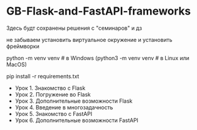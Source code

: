 # GB-Flask-and-FastAPI-frameworks

Здесь будт сохранены решения с "семинаров" и дз

не забываем установить виртуальное окружение и установить фреймворки

python -m venv venv  # в Windows
(python3 -m venv venv   # в Linux или MacOS)

pip install -r requirements.txt

* Урок 1. Знакомство с Flask
* Урок 2. Погружение во Flask
* Урок 3. Дополнительные возможности Flask
* Урок 4. Введение в многозадачность
* Урок 5. Знакомство с FastAPI
* Урок 6. Дополнительные возможности FastAPI
